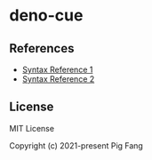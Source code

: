 # deno-cue

## References

- [Syntax Reference 1](https://web.archive.org/web/20151023011544/http://digitalx.org/cue-sheet/syntax/index.html)
- [Syntax Reference 2](https://web.archive.org/web/20070614044112/http://www.goldenhawk.com/download/cdrwin.pdf)

## License

MIT License

Copyright (c) 2021-present Pig Fang
